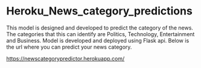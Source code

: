 # Heroku_News_category_predictions

This model is designed and developed to predict the category of the news. The categories that this can identify are Politics,  Technology, Entertainment and Business.
Model is developed and deployed using Flask api. Below is the url where you can predict your news category.

https://newscategorypredictor.herokuapp.com/

